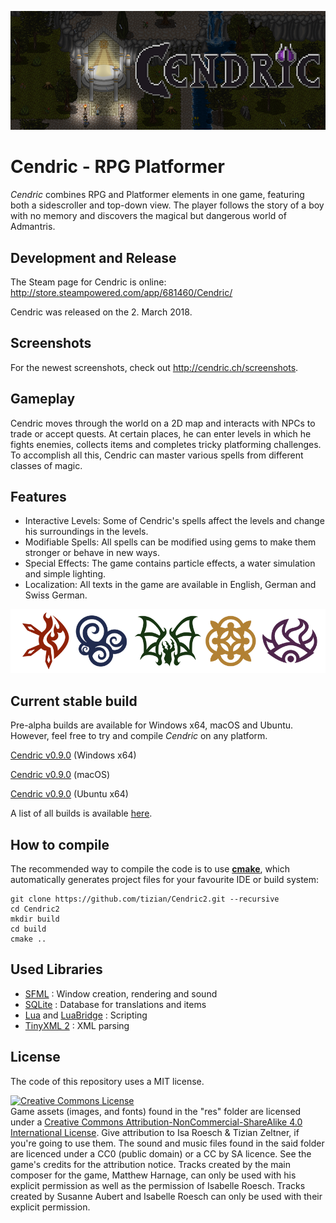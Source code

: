 ![cendric logo](images/logo.png)
# Cendric - RPG Platformer

*Cendric* combines RPG and Platformer elements in one game, featuring both a sidescroller and top-down view. The player follows the story of a boy with no memory and discovers the magical but dangerous world of Admantris.

## Development and Release

The Steam page for Cendric is online: 
http://store.steampowered.com/app/681460/Cendric/

Cendric was released on the 2. March 2018.

## Screenshots

For the newest screenshots, check out http://cendric.ch/screenshots.

## Gameplay

Cendric moves through the world on a 2D map and interacts with NPCs to trade or accept quests. At certain places, he can enter levels in which he fights enemies, collects items and completes tricky platforming challenges. To accomplish all this, Cendric can master various spells from different classes of magic.

## Features

- Interactive Levels: Some of Cendric's spells affect the levels and change his surroundings in the levels.
- Modifiable Spells: All spells can be modified using gems to make them stronger or behave in new ways.
- Special Effects: The game contains particle effects, a water simulation and simple lighting.
- Localization: All texts in the game are available in English, German and Swiss German.

![cendric icons](images/icons.png)

## Current stable build

Pre-alpha builds are available for Windows x64, macOS and Ubuntu. However, feel free to try and compile *Cendric* on any platform.

[Cendric v0.9.0](https://github.com/tizian/Cendric2/releases/download/v0.9.0/Cendric_v0.9.0_win64.zip) (Windows x64)

[Cendric v0.9.0](https://github.com/tizian/Cendric2/releases/download/v0.9.0/Cendric_v0.9.0_mac.zip) (macOS)

[Cendric v0.9.0](https://github.com/tizian/Cendric2/releases/download/v0.9.0/Cendric_v0.9.1_ubuntu64.tar.gz) (Ubuntu x64)


A list of all builds is available [here](https://github.com/tizian/Cendric2/releases).

## How to compile

The recommended way to compile the code is to use [**cmake**](https://cmake.org/), which automatically generates project files for your favourite IDE or build system:
```
git clone https://github.com/tizian/Cendric2.git --recursive
cd Cendric2
mkdir build
cd build
cmake ..
```

## Used Libraries

* [SFML](http://www.sfml-dev.org/) : Window creation, rendering and sound
* [SQLite](https://www.sqlite.org/) : Database for translations and items
* [Lua](http://www.lua.org/work/) and [LuaBridge](https://github.com/vinniefalco/LuaBridge) : Scripting
* [TinyXML 2](http://www.grinninglizard.com/tinyxml2/index.html) : XML parsing

## License

The code of this repository uses a MIT license.

<a rel="license" href="http://creativecommons.org/licenses/by-nc-sa/4.0/"><img alt="Creative Commons License" style="border-width:0" src="https://i.creativecommons.org/l/by-nc-sa/4.0/88x31.png" /></a><br />Game assets (images, and fonts) found in the "res" folder are licensed under a <a rel="license" href="http://creativecommons.org/licenses/by-nc-sa/4.0/">Creative Commons Attribution-NonCommercial-ShareAlike 4.0 International License</a>. Give attribution to Isa Roesch & Tizian Zeltner, if you're going to use them. 
The sound and music files found in the said folder are licenced under a CC0 (public domain) or a CC by SA licence. See the game's credits for the attribution notice. 
Tracks created by the main composer for the game, Matthew Harnage, can only be used with his explicit permission as well as the permission of Isabelle Roesch.
Tracks created by Susanne Aubert and Isabelle Roesch can only be used with their explicit permission.

